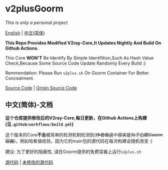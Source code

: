 # v2plusGoorm

*This is only a personal project*

[English](#v2plusGoorm) | [中文(简体)](#中文(简体)-文档)

**This Repo Provides Modified V2ray-Core,It Updates Nightly And Build On Github Actions.**

This Core **WON'T** Be Identify By Simple Identifition,Such As Hash Value Check,Because Some Source Code Update Randomly Every Build :)

Remmendation: Please Run `v2plus.sh` On Goorm Container For Better Concealment.

[Source Code](https://github.com/ShadowObj/v2plusGoorm/raw/main/v2ray-core-source.tar.gz) | [Origin Source Code](https://github.com/v2fly/v2ray-core/)

## 中文(简体)-文档

**这个仓库提供修改后的V2ray-Core,每日更新，在Github Actions上构建(见`.github/workflows/build.yml`)**

这个版本的Core**不会**被简单的检测机制检测到(~~作者做这个其实是为了白嫖Goorm容器~~)，例如哈希值校验，因为它的main包的源代码在每次构建会随机改变 :)

建议: 为了更好的隐蔽性, 请在Goorm提供的免费容器上运行`v2plus.sh`

[源代码](https://github.com/ShadowObj/v2plusGoorm/raw/main/v2ray-core-source.tar.gz) | [未修改的源代码](https://github.com/v2fly/v2ray-core/)

